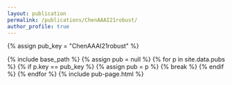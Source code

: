 ```yaml
---
layout: publication
permalink: /publications/ChenAAAI21robust/
author_profile: true
---
```

{% assign pub_key = "ChenAAAI21robust" %}

{% include base_path %}
{% assign pub = null %}
{% for p in site.data.pubs %}
  {% if p.key == pub_key %}
    {% assign pub = p %}
    {% break %}
  {% endif %}
{% endfor %}
{% include pub-page.html %}